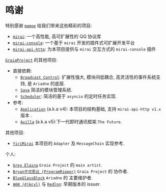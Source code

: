 # 鸣谢

特别感谢 [`mamoe`](https://github.com/mamoe) 给我们带来这些精彩的项目:

- [`mirai`](https://github.com/mamoe/mirai): 一个高性能, 高可扩展性的 QQ 协议库
- [`mirai-console`](https://github.com/mamoe/mirai-console): 一个基于 `mirai` 开发的插件式可扩展开发平台
- [`mirai-api-http`](https://github.com/project-mirai/mirai-api-http): 为本项目提供与 `mirai` 交互方式的 `mirai-console` 插件

[`GraiaProject`](https://github.com/GraiaProject) 的其他项目:

- 直接依赖:
  - [`Broadcast Control`](https://github.com/GraiaProject/BroadcastControl): 扩展性强大, 模块间低耦合, 高灵活性的事件系统支持, 是 `Ariadne` 的底层.
  - [`Saya`](https://github.com/GraiaProject/Saya) 简洁的模块管理系统.
  - [`Scheduler`](https://github.com/GraiaProject/Scheduler): 简洁的基于 `asyncio` 的定时任务实现.
- 参考:
  - [`Application`](https://github.com/GraiaProject/Application/) (a.k.a v4): 本项目的结构基础, 支持 `mirai-api-http v1.x` 版本 .
  - [`Avilla`](https://github.com/GraiaProject/Avilla/) (a.k.a v5):下一代即时通讯框架.`The Future`.

其他项目:

- [`YiriMirai`](https://github.com/YiriMiraiProject/YiriMirai/) 本项目的 `Adapter` 及 `MessageChain` 实现参考.

个人:

- [`Grey Elaina`](https://github.com/GreyElaina) `Graia Project` 的 `main artist`.
- [`Bryan不可思议 (ProgramRipper)`](https://github.com/ProgramRipper) `Graia Project` 的 协作者.
- [`BlueGlassBlock`](https://github.com/BlueGlassBlock) `Ariadne` 的 主要维护者.
- [`A60 (djkcyl)`](https://github.com/djkcyl) 与 [`Redlnn`](https://github.com/Redlnn): 早期版本的 issuer.
